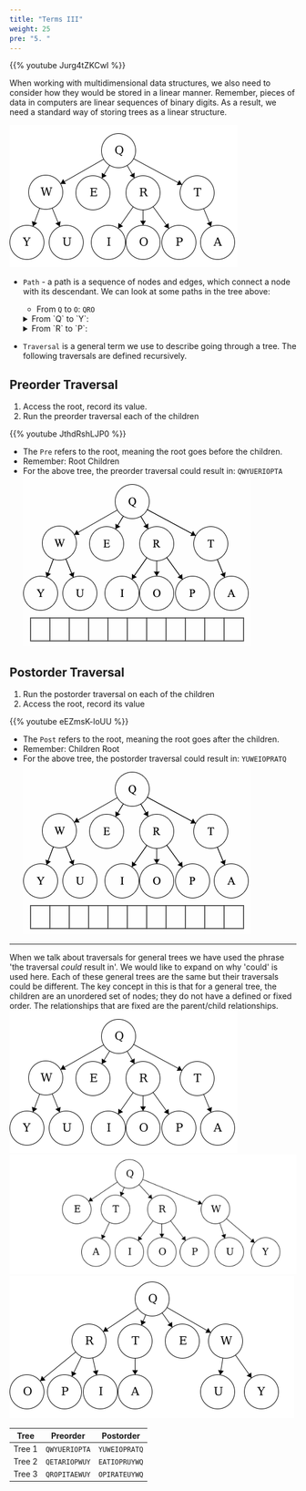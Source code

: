```yaml
---
title: "Terms III"
weight: 25
pre: "5. "
---
```

{{% youtube Jurg4tZKCwI %}}

When working with multidimensional data structures, we also need to consider how they would be stored in a linear manner. Remember, pieces of data in computers are linear sequences of binary digits. As a result, we need a standard way of storing trees as a linear structure. 

![Traversal Tree](../../images/3/3Tree_Traversal.png)

- `Path` - a path is a sequence of nodes and edges, which connect a node with its descendant. We can look at some paths in the tree above: 
    - From `Q` to `O`: `QRO`
    <details><summary markdown="span">From `Q` to `Y`:</summary>`QWY`</details>
    <details><summary markdown="span">From `R` to `P`:</summary>`RP`</details>

- `Traversal` is a general term we use to describe going through a tree. The following traversals are defined recursively. 

Preorder Traversal
---

1. Access the root, record its value.
1. Run the preorder traversal each of the children

{{% youtube JthdRshLJP0 %}}


- The `Pre` refers to the root, meaning the root goes before the children.
- Remember: Root Children 
- For the above tree, the preorder traversal could result in: `QWYUERIOPTA`
![Preorder Traversal](../../images/3/3Tree_Preorder.gif)
       
       
Postorder Traversal
---

1. Run the postorder traversal on each of the children
1. Access the root, record its value

{{% youtube eEZmsK-loUU %}}


- The `Post` refers to the root, meaning the root goes after the children.
- Remember: Children Root 
- For the above tree, the postorder traversal could result in: `YUWEIOPRATQ`
![Postorder Traversal](../../images/3/3Tree_Postorder.gif)
        
---

When we talk about traversals for general trees we have used the phrase 'the traversal *could* result in'. We would like to expand on why 'could' is used here. Each of these general trees are the same but their traversals could be different. The key concept in this is that for a general tree, the children are an unordered set of nodes; they do not have a defined or fixed order. The relationships that are fixed are the parent/child relationships.
![Traversal Tree](../../images/3/3Tree_Traversal.png)
![Traversal Tree1](../../images/3/3Tree_Traversal1.png)
![Traversal Tree2](../../images/3/3Tree_Traversal2.png)

| Tree | Preorder | Postorder |
| --- | --- | --- |
| Tree 1 |`QWYUERIOPTA`|`YUWEIOPRATQ`|
| Tree 2 | `QETARIOPWUY` | `EATIOPRUYWQ` |
| Tree 3 | `QROPITAEWUY` | `OPIRATEUYWQ` |
